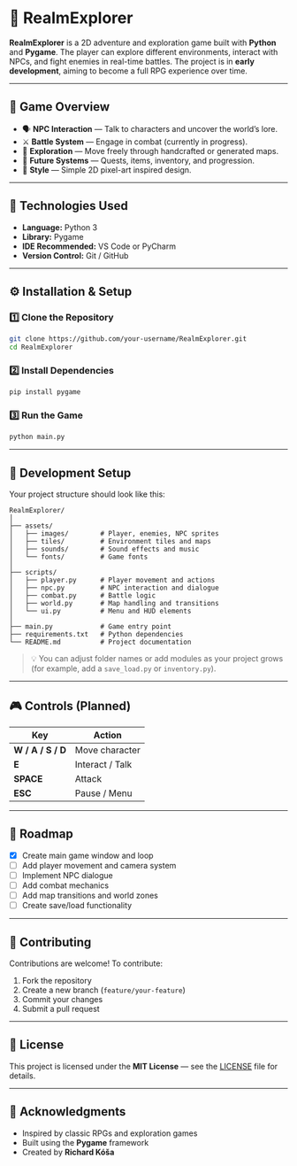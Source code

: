 # 🌌 RealmExplorer

**RealmExplorer** is a 2D adventure and exploration game built with **Python** and **Pygame**.
The player can explore different environments, interact with NPCs, and fight enemies in real-time battles.
The project is in **early development**, aiming to become a full RPG experience over time.

---

## 🧭 Game Overview

* 🗣️ **NPC Interaction** — Talk to characters and uncover the world’s lore.
* ⚔️ **Battle System** — Engage in combat (currently in progress).
* 🌄 **Exploration** — Move freely through handcrafted or generated maps.
* 🧱 **Future Systems** — Quests, items, inventory, and progression.
* 🎨 **Style** — Simple 2D pixel-art inspired design.

---

## 🧩 Technologies Used

* **Language:** Python 3
* **Library:** Pygame
* **IDE Recommended:** VS Code or PyCharm
* **Version Control:** Git / GitHub

---

## ⚙️ Installation & Setup

### 1️⃣ Clone the Repository

```bash
git clone https://github.com/your-username/RealmExplorer.git
cd RealmExplorer
```

### 2️⃣ Install Dependencies

```bash
pip install pygame
```

### 3️⃣ Run the Game

```bash
python main.py
```

---

## 🧱 Development Setup

Your project structure should look like this:

```
RealmExplorer/
│
├── assets/
│   ├── images/        # Player, enemies, NPC sprites
│   ├── tiles/         # Environment tiles and maps
│   ├── sounds/        # Sound effects and music
│   └── fonts/         # Game fonts
│
├── scripts/
│   ├── player.py      # Player movement and actions
│   ├── npc.py         # NPC interaction and dialogue
│   ├── combat.py      # Battle logic
│   ├── world.py       # Map handling and transitions
│   └── ui.py          # Menu and HUD elements
│
├── main.py            # Game entry point
├── requirements.txt   # Python dependencies
└── README.md          # Project documentation
```

> 💡 You can adjust folder names or add modules as your project grows (for example, add a `save_load.py` or `inventory.py`).

---

## 🎮 Controls (Planned)

| Key               | Action          |
| ----------------- | --------------- |
| **W / A / S / D** | Move character  |
| **E**             | Interact / Talk |
| **SPACE**         | Attack          |
| **ESC**           | Pause / Menu    |

---

## 🧠 Roadmap

* [x] Create main game window and loop
* [ ] Add player movement and camera system
* [ ] Implement NPC dialogue
* [ ] Add combat mechanics
* [ ] Add map transitions and world zones
* [ ] Create save/load functionality

---

## 🤝 Contributing

Contributions are welcome!
To contribute:

1. Fork the repository
2. Create a new branch (`feature/your-feature`)
3. Commit your changes
4. Submit a pull request

---

## 📜 License

This project is licensed under the **MIT License** — see the [LICENSE](LICENSE) file for details.

---

## 🌟 Acknowledgments

* Inspired by classic RPGs and exploration games
* Built using the **Pygame** framework
* Created by **Richard Kóša**
